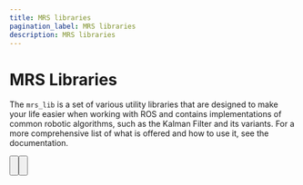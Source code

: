 ```yaml
---
title: MRS libraries
pagination_label: MRS libraries
description: MRS libraries
---
```


# MRS Libraries

The `mrs_lib` is a set of various utility libraries that are designed to make your life easier when working with ROS and contains implementations of common robotic algorithms, such as the Kalman Filter and its variants.
For a more comprehensive list of what is offered and how to use it, see the documentation.

<Button label="🔗 mrs_lib repository" link="https://github.com/ctu-mrs/mrs_lib" block /><br />

<Button label="🔗 mrs_lib documentation" link="https://ctu-mrs.github.io/mrs_lib/" block /><br />
